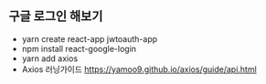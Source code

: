 ## 구글 로그인 해보기

- yarn create react-app jwtoauth-app
- npm install react-google-login
- yarn add axios
- Axios 러닝가이드 https://yamoo9.github.io/axios/guide/api.html
